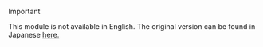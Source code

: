 > [!Important] 
> This module is not available in English. The original version can be found in Japanese [here.](https://docs.microsoft.com/ja-jp/learn/modules/kris-demo-5481d3eb/introduction)